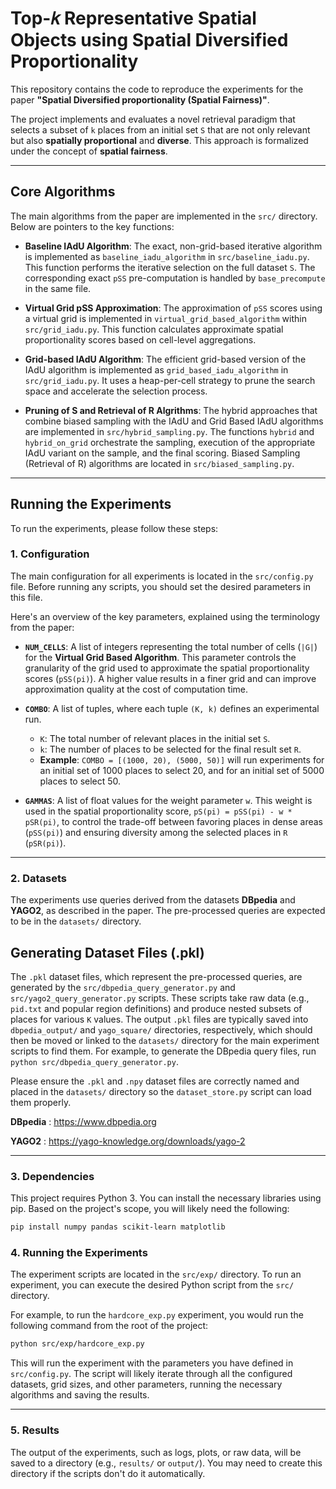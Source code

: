 # Top-𝑘 Representative Spatial Objects using Spatial Diversified Proportionality

This repository contains the code to reproduce the experiments for the paper **"Spatial Diversified proportionality (Spatial Fairness)"**.

The project implements and evaluates a novel retrieval paradigm that selects a subset of `k` places from an initial set `S` that are not only relevant but also **spatially proportional** and **diverse**. This approach is formalized under the concept of **spatial fairness**.

---

## Core Algorithms

The main algorithms from the paper are implemented in the `src/` directory. Below are pointers to the key functions:

*   **Baseline IAdU Algorithm**: The exact, non-grid-based iterative algorithm is implemented as `baseline_iadu_algorithm` in `src/baseline_iadu.py`. This function performs the iterative selection on the full dataset `S`. The corresponding exact `pSS` pre-computation is handled by `base_precompute` in the same file.

*   **Virtual Grid pSS Approximation**: The approximation of `pSS` scores using a virtual grid is implemented in `virtual_grid_based_algorithm` within `src/grid_iadu.py`. This function calculates approximate spatial proportionality scores based on cell-level aggregations.

*   **Grid-based IAdU Algorithm**: The efficient grid-based version of the IAdU algorithm is implemented as `grid_based_iadu_algorithm` in `src/grid_iadu.py`. It uses a heap-per-cell strategy to prune the search space and accelerate the selection process.

*   **Pruning of S and Retrieval of R Algrithms**:  The hybrid approaches that combine biased sampling with the IAdU and Grid Based IAdU algorithms are implemented in `src/hybrid_sampling.py`. The functions `hybrid` and `hybrid_on_grid` orchestrate the sampling, execution of the appropriate IAdU variant on the sample, and the final scoring. Biased Sampling (Retrieval of R) algorithms are located in `src/biased_sampling.py`.

---

## Running the Experiments

To run the experiments, please follow these steps:

### 1. **Configuration**

The main configuration for all experiments is located in the `src/config.py` file. Before running any scripts, you should set the desired parameters in this file.

Here's an overview of the key parameters, explained using the terminology from the paper:



* **`NUM_CELLS`**: A list of integers representing the total number of cells (`|G|`) for the **Virtual Grid Based Algorithm**. This parameter controls the granularity of the grid used to approximate the spatial proportionality scores (`pSS(pi)`). A higher value results in a finer grid and can improve approximation quality at the cost of computation time.

* **`COMBO`**: A list of tuples, where each tuple `(K, k)` defines an experimental run.
    * `K`: The total number of relevant places in the initial set `S`.
    * `k`: The number of places to be selected for the final result set `R`.
    * **Example**: `COMBO = [(1000, 20), (5000, 50)]` will run experiments for an initial set of 1000 places to select 20, and for an initial set of 5000 places to select 50.

* **`GAMMAS`**: A list of float values for the weight parameter `w`. This weight is used in the spatial proportionality score, `pS(pi) = pSS(pi) - w * pSR(pi)`, to control the trade-off between favoring places in dense areas (`pSS(pi)`) and ensuring diversity among the selected places in `R` (`pSR(pi)`).

---

### 2. **Datasets**

The experiments use queries derived from the datasets **DBpedia** and **YAGO2**, as described in the paper. The pre-processed queries are expected to be in the `datasets/` directory.

## Generating Dataset Files (.pkl)

The `.pkl` dataset files, which represent the pre-processed queries, are generated by the `src/dbpedia_query_generator.py` and `src/yago2_query_generator.py` scripts. These scripts take raw data (e.g., `pid.txt` and popular region definitions) and produce nested subsets of places for various `K` values. The output `.pkl` files are typically saved into `dbpedia_output/` and `yago_square/` directories, respectively, which should then be moved or linked to the `datasets/` directory for the main experiment scripts to find them. For example, to generate the DBpedia query files, run `python src/dbpedia_query_generator.py`.

Please ensure the `.pkl` and `.npy` dataset files are correctly named and placed in the `datasets/` directory so the `dataset_store.py` script can load them properly.

**DBpedia** : https://www.dbpedia.org

**YAGO2**   : https://yago-knowledge.org/downloads/yago-2

---

### 3. **Dependencies**

This project requires Python 3. You can install the necessary libraries using pip. Based on the project's scope, you will likely need the following:

```bash
pip install numpy pandas scikit-learn matplotlib
```

### 4. **Running the Experiments**

The experiment scripts are located in the `src/exp/` directory. To run an experiment, you can execute the desired Python script from the `src/` directory.

For example, to run the `hardcore_exp.py` experiment, you would run the following command from the root of the project:

```bash
python src/exp/hardcore_exp.py
```

This will run the experiment with the parameters you have defined in `src/config.py`. The script will likely iterate through all the configured datasets, grid sizes, and other parameters, running the necessary algorithms and saving the results.

---

### 5. **Results**

The output of the experiments, such as logs, plots, or raw data, will be saved to a directory (e.g., `results/` or `output/`). You may need to create this directory if the scripts don't do it automatically.

